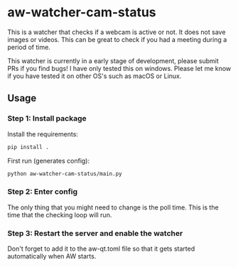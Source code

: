 aw-watcher-cam-status
==================

This is a watcher that checks if a webcam is active or not. It does not save images or videos. This can be great to check if you had a meeting during a period of time.

This watcher is currently in a early stage of development, please submit PRs if you find bugs! I have only tested this on windows. Please let me know if you have tested it on other OS's such as macOS or Linux.


## Usage

### Step 1: Install package

Install the requirements:

```sh
pip install .
```

First run (generates config):
```sh
python aw-watcher-cam-status/main.py
```

### Step 2: Enter config

The only thing that you might need to change is the poll time. This is the time that the checking loop will run. 


### Step 3: Restart the server and enable the watcher

Don't forget to add it to the aw-qt.toml file so that it gets started automatically when AW starts. 